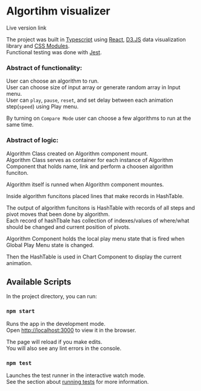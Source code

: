 # Algortihm visualizer


Live version link

The project was built in [Typescript](https://www.typescriptlang.org/) using [React](https://reactjs.org),  [D3.JS](https://d3js.org/) data visualization library and [CSS Modules](https://www.npmjs.com/package/typescript-plugin-css-modules).\
Functional testing was done with [Jest](https://jestjs.io/).

### Abstract of functionality:

User can choose an algorithm to run.\
User can choose size of input array or generate random array in Input menu.\
User can `play`, `pause`, `reset`, and set delay between each animation step(`speed`) using Play menu.

By turning on `Compare Mode` user can choose a few algorithms to run at the same time.

### Abstract of logic:


Algorithm Class created on Algorithm component mount.\
Algorithm Class serves as container for each instance of Algorithm Component that holds name, link and perform a choosen algorithm funciton.

Algorithm itself is runned when Algorithm component mountes.

Inside algorithm funcitons placed lines that make records in HashTable.

The output of algorithm funcitons is HashTable with records of all steps and pivot moves that been done by algorithm.\
Each record of hashTbale has collection of indexes/values of where/what should be changed and current position of pivots.


Algorithm Component holds the local play menu state that is fired when Global Play Menu state is changed.


Then the HashTable is used in Chart Component to display the current animation.


## Available Scripts

In the project directory, you can run:

### `npm start`

Runs the app in the development mode.\
Open [http://localhost:3000](http://localhost:3000) to view it in the browser.

The page will reload if you make edits.\
You will also see any lint errors in the console.

### `npm test`

Launches the test runner in the interactive watch mode.\
See the section about [running tests](https://facebook.github.io/create-react-app/docs/running-tests) for more information.

